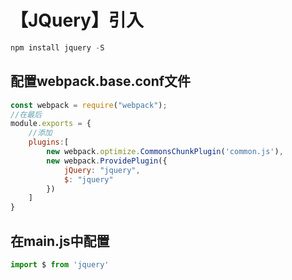 # 【JQuery】引入

```javascript
npm install jquery -S
```

## 配置webpack.base.conf文件

```javascript
const webpack = require("webpack");
//在最后
module.exports = {
    //添加
    plugins:[
        new webpack.optimize.CommonsChunkPlugin('common.js'),
        new webpack.ProvidePlugin({
            jQuery: "jquery",
            $: "jquery"
        })
    ]
}
```

## 在main.js中配置

```javascript
import $ from 'jquery'
```

